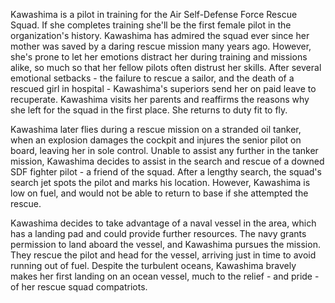<!-- Rescue Wings (2008) -->

Kawashima is a pilot in training for the Air Self-Defense Force Rescue Squad. If she completes training she'll be the first female pilot in the organization's history. Kawashima has admired the squad ever since her mother was saved by a daring rescue mission many years ago. However, she's prone to let her emotions distract her during training and missions alike, so much so that her fellow pilots often distrust her skills. After several emotional setbacks - the failure to rescue a sailor, and the death of a rescued girl in hospital - Kawashima's superiors send her on paid leave to recuperate. Kawashima visits her parents and reaffirms the reasons why she left for the squad in the first place. She returns to duty fit to fly.

Kawashima later flies during a rescue mission on a stranded oil tanker, when an explosion damages the cockpit and injures the senior pilot on board, leaving her in sole control. Unable to assist any further in the tanker mission, Kawashima decides to assist in the search and rescue of a downed SDF fighter pilot - a friend of the squad. After a lengthy search, the squad's search jet spots the pilot and marks his location. However, Kawashima is low on fuel, and would not be able to return to base if she attempted the rescue.

Kawashima decides to take advantage of a naval vessel in the area, which has a landing pad and could provide further resources. The navy grants permission to land aboard the vessel, and Kawashima pursues the mission. They rescue the pilot and head for the vessel, arriving just in time to avoid running out of fuel. Despite the turbulent oceans, Kawashima bravely makes her first landing on an ocean vessel, much to the relief - and pride - of her rescue squad compatriots.